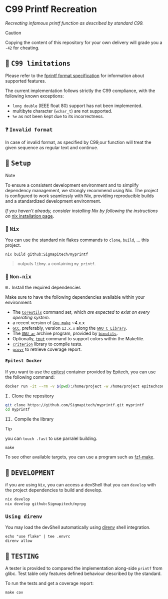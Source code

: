 # C99 Printf Recreation

*Recreating infamous printf function as described by standard C99.*

> [!CAUTION]
> Copying the content of this repository for your own delivery will grade you a
> `-42` for cheating.

## :closed_book: <samp>C99 limitations</samp>

Please refer to the [fprintf format specification](https://www.open-std.org/JTC1/SC22/WG14/www/docs/n1256.pdf#%5B%7B%22num%22%3A571%2C%22gen%22%3A0%7D%2C%7B%22name%22%3A%22XYZ%22%7D%2C-27%2C816%2Cnull%5D)
for information about supported features.

The current implementation follows strictly the C99 compliance, with the
following known exceptions:

- `long double` (IEEE float 80) support has not been implemented.
- multibyte character (`wchar_t`) are not supported.
- `%e` as not been kept due to its incorrectness.

### :question: <samp>Invalid format</samp>

In case of invalid format, as specified by C99,our function will treat the given
sequence as regular text and continue.

## :wrench: <samp>Setup</samp>

> [!NOTE]
> To ensure a consistent development environment and to simplify dependency
> management, we strongly recommend using Nix. The project is configured to
> work seamlessly with Nix, providing reproducible builds and a standardized
> development environment.

*If you haven't already, consider installing Nix by following the instructions
on* [nix installation page](https://nixos.org/download).

### :cherry_blossom: <samp>Nix</samp>

You can use the standard nix flakes commands to `clone`, `build`, ... this
project.

```
nix build github:Sigmapitech/myprintf
```

> outputs `libmy.a` containing `my_printf`.

### :paperclip: <samp>Non-nix</samp>

<kbd>0.</kbd> Install the required dependencies

Make sure to have the following dependencies available within your environment:

- The [`Coreutils`](https://www.gnu.org/software/coreutils/coreutils.html) command set, which
 *are expected to exist on every operating system*.
- a recent version of [`Gnu make`](https://www.gnu.org/software/make/manual/make.html) ~4.x.x
- [`GCC`](https://gcc.gnu.org), preferably, version `13.x.x` along the [`GNU C Library`](https://www.gnu.org/software/libc).
- The [`GNU ar`](https://linux.die.net/man/1/ar) archive program, provided by
  [`binutils`](https://www.gnu.org/software/binutils).
- Optionally, [`tput`](https://www.gnu.org/software/termutils/manual/termutils-2.0/html_chapter/tput_1.html)
  command to support colors within the Makefile.
- [`criterion`](https://github.com/Snaipe/Criterion) library to compile tests.
- [`gcovr`](https://github.com/gcovr/gcovr) to retrieve coverage report.

#### <samp>Epitest Docker</samp>

If you want to use the [epitest](https://github.com/Epitech/epitest-docker)
container provided by Epitech, you can use the following command:

```bash
docker run -it --rm -v $(pwd):/home/project -w /home/project epitechcontent/epitest-docker:latest /bin/bash
```

<kbd>I.</kbd> Clone the repository

```bash
git clone https://github.com/Sigmapitech/myprintf.git myprintf
cd myprintf
```

<kbd>II.</kbd> Compile the library

> [!TIP]
> you can `touch .fast` to use parralel building.

```
make
```

To see other available targets, you can use a program such as
[fzf-make](https://github.com/kyu08/fzf-make).

## :bookmark_tabs: <samp>DEVELOPMENT</samp>

if you are using `Nix`, you can access a devShell that you can `develop`
with the project dependencies to build and develop.

```bash
nix develop
nix develop github:Sigmapitech/myrpg
```

### <samp>Using direnv</samp>

You may load the devShell automatically using [direnv](https://direnv.net)
shell integration.

```
echo "use flake" | tee .envrc
direnv allow
```

## :microscope: <samp>TESTING</samp>

A tester is provided to compared the implementation along-side `printf` from
glibc. Test table only features defined behaviour described by the standard.

To run the tests and get a coverage report:

```
make cov
```
